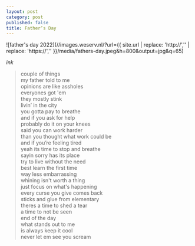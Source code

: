 ```yaml
---
layout: post
category: post
published: false
title: Father’s Day
---
```

![father's day 2022](//images.weserv.nl/?url={{ site.url | replace: 'http://','' | replace: 'https://','' }}/media/fathers-day.jpeg&h=800&output=jpg&q=65)
<!--more-->
<span class="date fr">*ink*<span><br>
    
    
    
>couple of things  
my father told to me  
opinions are like assholes  
everyones got 'em  
they mostly stink  
livin’ in the city  
you gotta pay to breathe  
and if you ask for help  
probably do it on your knees  
said you can work harder  
than you thought what work could be  
and if you’re feeling tired  
yeah its time to stop and breathe  
sayin sorry has its place  
try to live without the need  
best learn the first time  
way less embarrassing  
whining isn't worth a thing  
just focus on what's happening  
every curse you give comes back  
sticks and glue from elementary  
theres a time to shed a tear  
a time to not be seen  
end of the day  
what stands out to me  
is always keep it cool  
never let em see you scream
